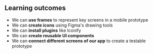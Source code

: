 ## Learning outcomes

- We can **use frames** to represent key screens in a mobile prototype
- We can **create icons** using Figma's drawing tools
- We can **install plugins** like Iconify
- We can **create reusable UI components**
  <!-- - We can **set constraints on frames** to make them behave responsively -->
- We can **connect different screens of our app** to create a testable prototype
